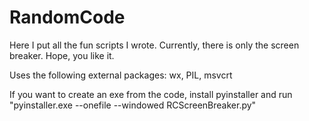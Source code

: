 # RandomCode
Here I put all the fun scripts I wrote. Currently, there is only the screen breaker. Hope, you like it.

Uses the following external packages: wx, PIL, msvcrt

If you want to create an exe from the code, install pyinstaller and run "pyinstaller.exe --onefile --windowed RCScreenBreaker.py"
